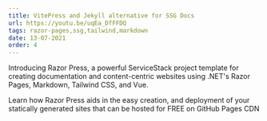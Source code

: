```yaml
---
title: VitePress and Jekyll alternative for SSG Docs
url: https://youtu.be/uqEa_DfFFDQ
tags: razor-pages,ssg,tailwind,markdown
date: 13-07-2021
order: 4
---
```


Introducing Razor Press, a powerful ServiceStack project template for creating documentation and content-centric websites 
using .NET's Razor Pages, Markdown, Tailwind CSS, and Vue. 

Learn how Razor Press aids in the easy creation, and deployment of your statically generated sites that can be hosted for 
FREE on GitHub Pages CDN
